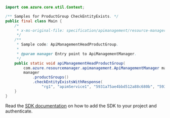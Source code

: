 ```java
import com.azure.core.util.Context;

/** Samples for ProductGroup CheckEntityExists. */
public final class Main {
    /*
     * x-ms-original-file: specification/apimanagement/resource-manager/Microsoft.ApiManagement/stable/2021-08-01/examples/ApiManagementHeadProductGroup.json
     */
    /**
     * Sample code: ApiManagementHeadProductGroup.
     *
     * @param manager Entry point to ApiManagementManager.
     */
    public static void apiManagementHeadProductGroup(
        com.azure.resourcemanager.apimanagement.ApiManagementManager manager) {
        manager
            .productGroups()
            .checkEntityExistsWithResponse(
                "rg1", "apimService1", "5931a75ae4bbd512a88c680b", "59306a29e4bbd510dc24e5f9", Context.NONE);
    }
}
```

Read the [SDK documentation](https://github.com/Azure/azure-sdk-for-java/blob/azure-resourcemanager-apimanagement_1.0.0-beta.3/sdk/apimanagement/azure-resourcemanager-apimanagement/README.md) on how to add the SDK to your project and authenticate.
